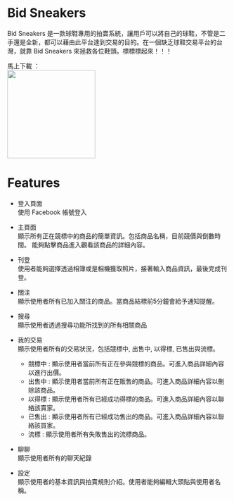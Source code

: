 # Bid Sneakers

Bid Sneakers 是一款球鞋專用的拍賣系統，讓用戶可以將自己的球鞋，不管是二手還是全新，都可以藉由此平台達到交易的目的。在一個缺乏球鞋交易平台的台灣，就靠 Bid Sneakers 來拯救各位鞋頭。標標標起來！！！

馬上下載 ： <br>
[<img src="https://play.google.com/intl/en_us/badges/images/generic/en_badge_web_generic.png" width="200">](https://play.google.com/store/apps/details?id=com.johnson.bid)

# Features
* 登入頁面 <br>
使用 Facebook 帳號登入

* 主頁面 <br>
顯示所有正在競標中的商品的簡單資訊。包括商品名稱，目前競價與倒數時間。
能夠點擊商品進入觀看該商品的詳細內容。

* 刊登 <br>
使用者能夠選擇透過相簿或是相機獲取照片，接著輸入商品資訊，最後完成刊登。

* 關注 <br>
顯示使用者所有已加入關注的商品。當商品結標前5分鐘會給予通知提醒。

* 搜尋 <br>
顯示使用者透過搜尋功能所找到的所有相關商品

* 我的交易 <br>
顯示使用者所有的交易狀況，包括競標中, 出售中, 以得標, 已售出與流標。
  * 競標中 : 顯示使用者當前所有正在參與競標的商品。可進入商品詳細內容以進行出價。
  * 出售中 : 顯示使用者當前所有正在販售的商品。可進入商品詳細內容以刪除該商品。
  * 以得標 : 顯示使用者所有已經成功得標的商品。可進入商品詳細內容以聯絡該賣家。
  * 已售出 : 顯示使用者所有已經成功售出的商品。可進入商品詳細內容以聯絡該買家。
  * 流標 : 顯示使用者所有失敗售出的流標商品。


* 聊聊 <br>
顯示使用者所有的聊天紀錄

* 設定 <br>
顯示使用者的基本資訊與拍賣規則介紹。使用者能夠編輯大頭貼與使用者名稱。
